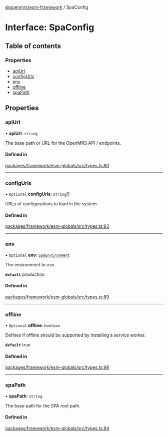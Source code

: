 [@openmrs/esm-framework](../API.md) / SpaConfig

# Interface: SpaConfig

## Table of contents

### Properties

- [apiUrl](SpaConfig.md#apiurl)
- [configUrls](SpaConfig.md#configurls)
- [env](SpaConfig.md#env)
- [offline](SpaConfig.md#offline)
- [spaPath](SpaConfig.md#spapath)

## Properties

### apiUrl

• **apiUrl**: `string`

The base path or URL for the OpenMRS API / endpoints.

#### Defined in

[packages/framework/esm-globals/src/types.ts:80](https://github.com/openmrs/openmrs-esm-core/blob/main/packages/framework/esm-globals/src/types.ts#L80)

___

### configUrls

• `Optional` **configUrls**: `string`[]

URLs of configurations to load in the system.

#### Defined in

[packages/framework/esm-globals/src/types.ts:93](https://github.com/openmrs/openmrs-esm-core/blob/main/packages/framework/esm-globals/src/types.ts#L93)

___

### env

• `Optional` **env**: [`SpaEnvironment`](../API.md#spaenvironment)

The environment to use.

**`default`** production

#### Defined in

[packages/framework/esm-globals/src/types.ts:89](https://github.com/openmrs/openmrs-esm-core/blob/main/packages/framework/esm-globals/src/types.ts#L89)

___

### offline

• `Optional` **offline**: `boolean`

Defines if offline should be supported by installing a service worker.

**`default`** true

#### Defined in

[packages/framework/esm-globals/src/types.ts:98](https://github.com/openmrs/openmrs-esm-core/blob/main/packages/framework/esm-globals/src/types.ts#L98)

___

### spaPath

• **spaPath**: `string`

The base path for the SPA root path.

#### Defined in

[packages/framework/esm-globals/src/types.ts:84](https://github.com/openmrs/openmrs-esm-core/blob/main/packages/framework/esm-globals/src/types.ts#L84)
